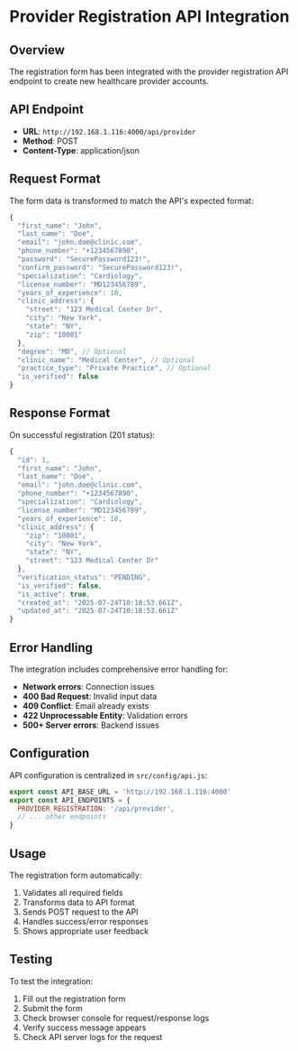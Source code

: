 # Provider Registration API Integration

## Overview
The registration form has been integrated with the provider registration API endpoint to create new healthcare provider accounts.

## API Endpoint
- **URL**: `http://192.168.1.116:4000/api/provider`
- **Method**: POST
- **Content-Type**: application/json

## Request Format
The form data is transformed to match the API's expected format:

```javascript
{
  "first_name": "John",
  "last_name": "Doe", 
  "email": "john.doe@clinic.com",
  "phone_number": "+1234567890",
  "password": "SecurePassword123!",
  "confirm_password": "SecurePassword123!",
  "specialization": "Cardiology",
  "license_number": "MD123456789",
  "years_of_experience": 10,
  "clinic_address": {
    "street": "123 Medical Center Dr",
    "city": "New York", 
    "state": "NY",
    "zip": "10001"
  },
  "degree": "MD", // Optional
  "clinic_name": "Medical Center", // Optional
  "practice_type": "Private Practice", // Optional
  "is_verified": false
}
```

## Response Format
On successful registration (201 status):

```javascript
{
  "id": 1,
  "first_name": "John",
  "last_name": "Doe",
  "email": "john.doe@clinic.com",
  "phone_number": "+1234567890",
  "specialization": "Cardiology",
  "license_number": "MD123456789",
  "years_of_experience": 10,
  "clinic_address": {
    "zip": "10001",
    "city": "New York",
    "state": "NY", 
    "street": "123 Medical Center Dr"
  },
  "verification_status": "PENDING",
  "is_verified": false,
  "is_active": true,
  "created_at": "2025-07-24T10:18:53.661Z",
  "updated_at": "2025-07-24T10:18:53.661Z"
}
```

## Error Handling
The integration includes comprehensive error handling for:

- **Network errors**: Connection issues
- **400 Bad Request**: Invalid input data
- **409 Conflict**: Email already exists
- **422 Unprocessable Entity**: Validation errors
- **500+ Server errors**: Backend issues

## Configuration
API configuration is centralized in `src/config/api.js`:

```javascript
export const API_BASE_URL = 'http://192.168.1.116:4000'
export const API_ENDPOINTS = {
  PROVIDER_REGISTRATION: '/api/provider',
  // ... other endpoints
}
```

## Usage
The registration form automatically:
1. Validates all required fields
2. Transforms data to API format
3. Sends POST request to the API
4. Handles success/error responses
5. Shows appropriate user feedback

## Testing
To test the integration:
1. Fill out the registration form
2. Submit the form
3. Check browser console for request/response logs
4. Verify success message appears
5. Check API server logs for the request 
